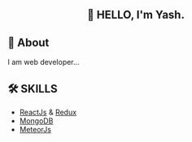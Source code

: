 ## <p align="center">👋 HELLO, I'm Yash.</p>

## 🚀 About
I am web developer...

## 🛠 SKILLS

- [ReactJs](https://reactjs.dev/) & [Redux](https://redux.js.org/)
- [MongoDB](https://www.mongodb.com/) 
- [MeteorJs](https://www.meteor.com/)

<!---
yashpparmar/yashpparmar is a ✨ special ✨ repository because its `README.md` (this file) appears on your GitHub profile.
You can click the Preview link to take a look at your changes.
--->

